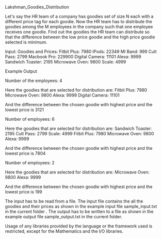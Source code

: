 Lakshman_Goodies_Distribution


Let's say the HR team of a company has goodies set of size N each with a different price tag for each goodie. Now the HR team has to distribute the goodies among the M employees in the company such that one employee receives one goodie. Find out the goodies the HR team can distribute so that the difference between the low price goodie and the high price goodie selected is minimum.

Input: Goodies and Prices: Fitbit Plus: 7980 IPods: 22349 MI Band: 999 Cult Pass: 2799 Macbook Pro: 229900 Digital Camera: 11101 Alexa: 9999 Sandwich Toaster: 2195 Microwave Oven: 9800 Scale: 4999

Example Output

Number of the employees: 4

Here the goodies that are selected for distribution are: Fitbit Plus: 7980 Microwave Oven: 9800 Alexa: 9999 Digital Camera: 11101

And the difference between the chosen goodie with highest price and the lowest price is 3121

Number of employees: 6

Here the goodies that are selected for distribution are: Sandwich Toaster: 2195 Cult Pass: 2799 Scale: 4999 Fitbit Plus: 7980 Microwave Oven: 9800 Alexa: 9999

And the difference between the chosen goodie with highest price and the lowest price is 7804

Number of employees: 2

Here the goodies that are selected for distribution are: Microwave Oven: 9800 Alexa: 9999

And the difference between the chosen goodie with highest price and the lowest price is 199

The input has to be read from a file. The input file contains the all the goodies and their prices as shown in the example input file sample_input.txt in the current folder . The output has to be written to a file as shown in the example output file sample_output.txt in the current folder.

Usage of any libraries provided by the language or the framework used is restricted, except for the Mathematics and the I/O libraries.
